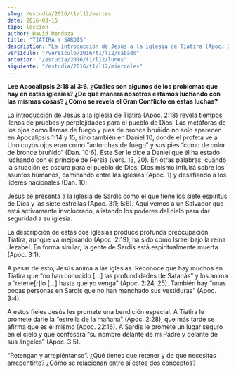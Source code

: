 ```yaml
---
slug: /estudia/2016/t1/l12/martes
date: 2016-03-15
tipo: leccion
author: David Mendoza
title: "TIATIRA Y SARDIS"
description: "La introducción de Jesús a la iglesia de Tiatira (Apoc. 2:18) revela tiempos  llenos de pruebas y perplejidades para el pueblo de Dios. Las metáforas de los  ojos como llamas de fuego y pies de bronce bruñido no solo aparecen en  Apocalipsis 1:14 y 15, sino también en Daniel 10"
versiculo: "/versiculo/2016/t1/l12/sabado"
anterior: "/estudia/2016/t1/l12/lunes"
siguiente: "/estudia/2016/t1/l12/miercoles"
---
```


**Lee Apocalipsis 2:18 al 3:6. ¿Cuáles son algunos de los problemas que hay en estas iglesias? ¿De qué manera nosotros estamos luchando con las mismas cosas? ¿Cómo se revela el Gran Conflicto en estas luchas?**

La introducción de Jesús a la iglesia de Tiatira (Apoc. 2:18) revela tiempos llenos de pruebas y perplejidades para el pueblo de Dios. Las metáforas de los ojos como llamas de fuego y pies de bronce bruñido no solo aparecen en Apocalipsis 1:14 y 15, sino también en Daniel 10, donde el profeta ve a Uno cuyos ojos eran como “antorchas de fuego” y sus pies “como de color de bronce bruñido” (Dan. 10:6). Este Ser le dice a Daniel que él ha estado luchando con el príncipe de Persia (vers. 13, 20). En otras palabras, cuando la situación es oscura para el pueblo de Dios, Dios mismo influirá sobre los asuntos humanos, caminando entre las iglesias (Apoc. 1) y desafiando a los líderes nacionales (Dan. 10).

Jesús se presenta a la iglesia de Sardis como el que tiene los siete espíritus de Dios y las siete estrellas (Apoc. 3:1; 5:6). Aquí vemos a un Salvador que está activamente involucrado, alistando los poderes del cielo para dar seguridad a su iglesia.

La descripción de estas dos iglesias produce profunda preocupación. Tiatira, aunque va mejorando (Apoc. 2:19), ha sido como Israel bajo la reina Jezabel. En forma similar, la gente de Sardis está espiritualmente muerta (Apoc. 3:1).

A pesar de esto, Jesús anima a las iglesias. Reconoce que hay muchos en Tiatira que “no han conocido [...] las profundidades de Satanás” y los anima a “retene[r]lo [...] hasta que yo venga” (Apoc. 2:24, 25). También hay “unas pocas personas en Sardis que no han manchado sus vestiduras” (Apoc. 3:4).

A estos fieles Jesús les promete una bendición especial. A Tiatira le promete darle la “estrella de la mañana” (Apoc. 2:28), que más tarde se afirma que es él mismo (Apoc. 22:16). A Sardis le promete un lugar seguro en el cielo y que confesará “su nombre delante de mi Padre y delante de sus ángeles” (Apoc. 3:5).

“Retengan y arrepiéntanse”. ¿Qué tienes que retener y de qué necesitas arrepentirte? ¿Cómo se relacionan entre sí estos dos conceptos?
